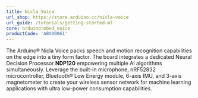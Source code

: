 ```yaml
---
title: Nicla Voice
url_shop: https://store.arduino.cc/nicla-voice
url_guide: /tutorials/getting-started-ml
core: arduino:mbed_voice
productCode: 'ABX00061'
---
```


The Arduino® Nicla Voice packs speech and motion recognition capabilities on the edge into a tiny form factor. The board integrates a dedicated Neural Decision Processor **NDP120** empowering multiple AI algorithms simultaneously. Leverage the built-in microphone, nRF52832 microcontroller, Bluetooth® Low Energy module, 6-axis IMU, and 3-axis magnetometer to create your wireless sensor network for machine learning applications with ultra low-power consumption capabilities.
